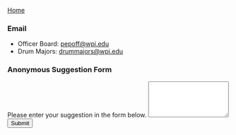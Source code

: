 <script src="https://www.google.com/recaptcha/api.js" async defer></script>

[Home](Home)

### Email
- Officer Board: [pepoff@wpi.edu](mailto:pepoff@wpi.edu)
- Drum Majors: [drummajors@wpi.edu](mailto:drummajors@wpi.edu)

### Anonymous Suggestion Form
<form action="anon-sugg" method="POST">
  <div class="form-group">
    <label for="suggestion">Please enter your suggestion in the form below.</label>
    <textarea class="form-control" rows="5" id="suggestion" name="suggestion"></textarea>
  </div>
  <div class="g-recaptcha" data-sitekey="6LfmVAETAAAAANhDvy-hhZfjHKOo3TeUC30354LN"></div>
  <button type="submit" class="btn btn-default">Submit</button>
</form>
